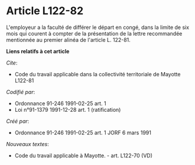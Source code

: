 # Article L122-82

L'employeur a la faculté de différer le départ en congé, dans la limite de six mois qui courent à compter de la présentation
de la lettre recommandée mentionnée au premier alinéa de l'article L. 122-81.

**Liens relatifs à cet article**

_Cite_:

  - Code du travail applicable dans la collectivité territoriale de Mayotte L122-81

_Codifié par_:

  - Ordonnance 91-246 1991-02-25 art. 1
  - Loi n°91-1379 1991-12-28 art. 1 (ratification)

_Créé par_:

  - Ordonnance 91-246 1991-02-25 art. 1 JORF 6 mars 1991

_Nouveaux textes_:

  - Code du travail applicable à Mayotte. - art. L122-70 (VD)
